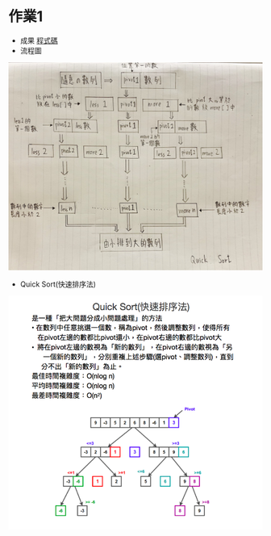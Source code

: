 # 作業1
 * 成果
[程式碼](https://nbviewer.jupyter.org/github/pignini/as/blob/master/homework/Quick%20Sort.ipynb)
 * 流程圖
 
 ![](/image/quick%20sort流程圖.jpg)

 * Quick Sort(快速排序法) 
 
  ![](/image/Quick%20Sort.png)
 
